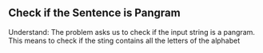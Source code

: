 ## Check if the Sentence is Pangram
Understand:
The problem asks us to check if the input string is a pangram. This means to check if the sting contains all the letters of the alphabet

